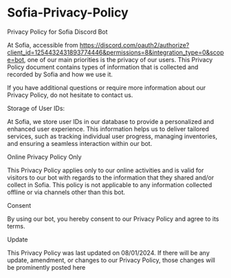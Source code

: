 # Sofia-Privacy-Policy

Privacy Policy for Sofia Discord Bot

At Sofia, accessible from https://discord.com/oauth2/authorize?client_id=1254432431893774446&permissions=8&integration_type=0&scope=bot, one of our main priorities is the privacy of our users. This Privacy Policy document contains types of information that is collected and recorded by Sofia and how we use it.

If you have additional questions or require more information about our Privacy Policy, do not hesitate to contact us.

Storage of User IDs:

At Sofia, we store user IDs in our database to provide a personalized and enhanced user experience. This information helps us to deliver tailored services, such as tracking individual user progress, managing inventories, and ensuring a seamless interaction within our bot.

Online Privacy Policy Only

This Privacy Policy applies only to our online activities and is valid for visitors to our bot with regards to the information that they shared and/or collect in Sofia. This policy is not applicable to any information collected offline or via channels other than this bot.

Consent

By using our bot, you hereby consent to our Privacy Policy and agree to its terms.

Update

This Privacy Policy was last updated on 08/01/2024. If there will be any update, amendment, or changes to our Privacy Policy, those changes will be prominently posted here
